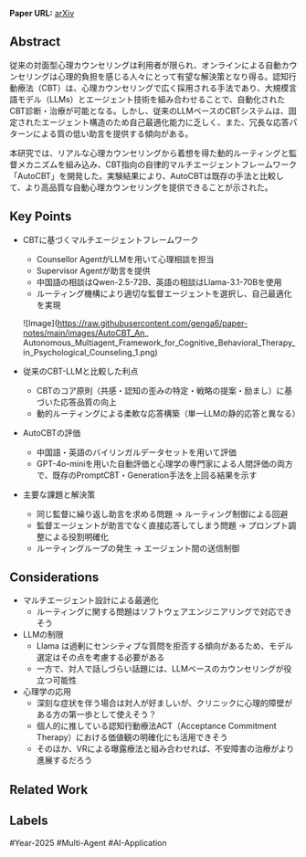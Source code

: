 **Paper URL:** [arXiv](https://arxiv.org/abs/2501.09426)


## Abstract
従来の対面型心理カウンセリングは利用者が限られ、オンラインによる自動カウンセリングは心理的負担を感じる人々にとって有望な解決策となり得る。認知行動療法（CBT）は、心理カウンセリングで広く採用される手法であり、大規模言語モデル（LLMs）とエージェント技術を組み合わせることで、自動化されたCBT診断・治療が可能となる。しかし、従来のLLMベースのCBTシステムは、固定されたエージェント構造のため自己最適化能力に乏しく、また、冗長な応答パターンによる質の低い助言を提供する傾向がある。

本研究では、リアルな心理カウンセリングから着想を得た動的ルーティングと監督メカニズムを組み込み、CBT指向の自律的マルチエージェントフレームワーク「AutoCBT」を開発した。実験結果により、AutoCBTは既存の手法と比較して、より高品質な自動心理カウンセリングを提供できることが示された。


## Key Points
- CBTに基づくマルチエージェントフレームワーク
    - Counsellor AgentがLLMを用いて心理相談を担当
    - Supervisor Agentが助言を提供
    - 中国語の相談はQwen-2.5-72B、英語の相談はLlama-3.1-70Bを使用
    - ルーティング機構により適切な監督エージェントを選択し、自己最適化を実現

    ![Image](https://raw.githubusercontent.com/genga6/paper-notes/main/images/AutoCBT_An_ Autonomous_Multiagent_Framework_for_Cognitive_Behavioral_Therapy_in_Psychological_Counseling_1.png)

- 従来のCBT-LLMと比較した利点
    - CBTのコア原則（共感・認知の歪みの特定・戦略の提案・励まし）に基づいた応答品質の向上
    - 動的ルーティングによる柔軟な応答構築（単一LLMの静的応答と異なる）
- AutoCBTの評価
    - 中国語・英語のバイリンガルデータセットを用いて評価
    - GPT-4o-miniを用いた自動評価と心理学の専門家による人間評価の両方で、既存のPromptCBT・Generation手法を上回る結果を示す
- 主要な課題と解決策
    - 同じ監督に繰り返し助言を求める問題 → ルーティング制御による回避
    - 監督エージェントが助言でなく直接応答してしまう問題 → プロンプト調整による役割明確化
    - ルーティングループの発生 → エージェント間の送信制御


## Considerations
- マルチエージェント設計による最適化
    - ルーティングに関する問題はソフトウェアエンジニアリングで対応できそう
- LLMの制限
	- Llama は過剰にセンシティブな質問を拒否する傾向があるため、モデル選定はその点を考慮する必要がある
    - 一方で、対人で話しづらい話題には、LLMベースのカウンセリングが役立つ可能性
 - 心理学の応用
	 - 深刻な症状を伴う場合は対人が好ましいが、クリニックに心理的障壁がある方の第一歩として使えそう？
	 - 個人的に推している認知行動療法ACT（Acceptance Commitment Therapy）における価値観の明確化にも活用できそう
	 - そのほか、VRによる曝露療法と組み合わせれば、不安障害の治療がより進展するだろう


## Related Work 



## Labels
#Year-2025 #Multi-Agent #AI-Application